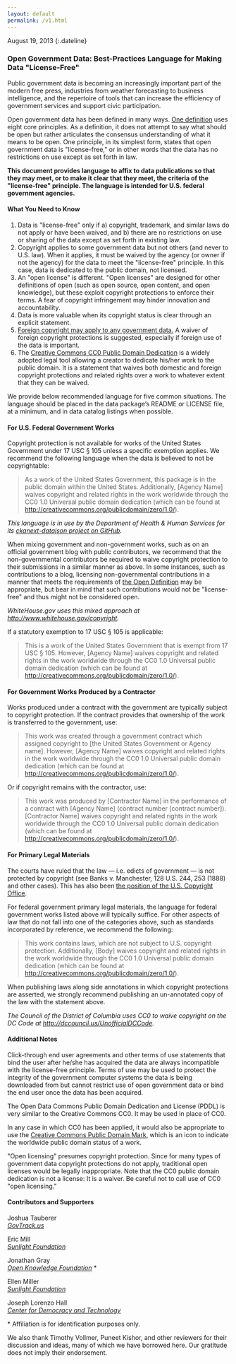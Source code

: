 ```yaml
---
layout: default
permalink: /v1.html
---
```


August 19, 2013
{:.dateline}

### Open Government Data: Best-Practices Language for Making Data "License-Free"

Public government data is becoming an increasingly important part of the modern free press, industries from weather forecasting to business intelligence, and the repertoire of tools that can increase the efficiency of government services and support civic participation.

Open government data has been defined in many ways. [One definition][1] uses eight core principles. As a definition, it does not attempt to say what should be open but rather articulates the consensus understanding of what it means to be open. One principle, in its simplest form, states that open government data is "license-free," or in other words that the data has no restrictions on use except as set forth in law.

**This document provides language to affix to data publications so that they may meet, or to make it clear that they meet, the criteria of the "license-free" principle. The language is intended for U.S. federal government agencies.**

#### What You Need to Know

1. Data is "license-free" only if a) copyright, trademark, and similar laws do not apply or have been waived, and b) there are no restrictions on use or sharing of the data except as set forth in existing law.
2. Copyright applies to some government data but not others (and never to U.S. law). When it applies, it must be waived by the agency (or owner if not the agency) for the data to meet the "license-free" principle. In this case, data is dedicated to the public domain, not licensed.
3. An "open license" is different. "Open licenses" are designed for other definitions of open (such as open source, open content, and open knowledge), but these exploit copyright protections to enforce their terms. A fear of copyright infringement may hinder innovation and accountability.
4. Data is more valuable when its copyright status is clear through an explicit statement.
5. [Foreign copyright may apply to any government data.][2] A waiver of foreign copyright protections is suggested, especially if foreign use of the data is important.
6. The [Creative Commons CC0 Public Domain Dedication][3] is a widely adopted legal tool allowing a creator to dedicate his/her work to the public domain. It is a statement that waives both domestic and foreign copyright protections and related rights over a work to whatever extent that they can be waived.

We provide below recommended language for five common situations. The language should be placed in the data package’s README or LICENSE file, at a minimum, and in data catalog listings when possible.

#### For U.S. Federal Government Works

Copyright protection is not available for works of the United States Government under 17 USC § 105 unless a specific exemption applies. We recommend the following language when the data is believed to not be copyrightable:

> As a work of the United States Government, this package is in the public domain within the United States. Additionally, [Agency Name] waives copyright and related rights in the work worldwide through the CC0 1.0 Universal public domain dedication (which can be found at http://creativecommons.org/publicdomain/zero/1.0/).

*This language is in use by the Department of Health & Human Services for its [ckanext-datajson project on GitHub](https://github.com/HHS/ckanext-datajson).*

When mixing government and non-government works, such as on an official government blog with public contributors, we recommend that the non-governmental contributors be required to waive copyright protection to their submissions in a similar manner as above. In some instances, such as contributions to a blog, licensing non-governmental contributions in a manner that meets the requirements of [the Open Definition][4] may be appropriate, but bear in mind that such contributions would not be "license-free" and thus might not be considered open.

*WhiteHouse.gov uses this mixed approach at http://www.whitehouse.gov/copyright.*

If a statutory exemption to 17 USC § 105 is applicable:

> This is a work of the United States Government that is exempt from 17 USC § 105. However, [Agency Name] waives copyright and related rights in the work worldwide through the CC0 1.0 Universal public domain dedication (which can be found at http://creativecommons.org/publicdomain/zero/1.0/).

#### For Government Works Produced by a Contractor

Works produced under a contract with the government are typically subject to copyright protection. If the contract provides that ownership of the work is transferred to the government, use:

> This work was created through a government contract which assigned copyright to [the United States Government or Agency name]. However, [Agency Name] waives copyright and related rights in the work worldwide through the CC0 1.0 Universal public domain dedication (which can be found at http://creativecommons.org/publicdomain/zero/1.0/).

Or if copyright remains with the contractor, use:

> This work was produced by [Contractor Name] in the performance of a contract with [Agency Name] (contract number [contract number]). [Contractor Name] waives copyright and related rights in the work worldwide through the CC0 1.0 Universal public domain dedication (which can be found at http://creativecommons.org/publicdomain/zero/1.0/).

#### For Primary Legal Materials

The courts have ruled that the law — i.e. edicts of government — is not protected by copyright (see Banks v. Manchester, 128 U.S. 244, 253 (1888) and other cases). This has also been [the position of the U.S. Copyright Office][5].

For federal government primary legal materials, the language for federal government works listed above will typically suffice. For other aspects of law that do not fall into one of the categories above, such as standards incorporated by reference, we recommend the following:

> This work contains laws, which are not subject to U.S. copyright protection. Additionally, [Body] waives copyright and related rights in the work worldwide through the CC0 1.0 Universal public domain dedication (which can be found at http://creativecommons.org/publicdomain/zero/1.0/).

When publishing laws along side annotations in which copyright protections are asserted, we strongly recommend publishing an un-annotated copy of the law with the statement above.

*The Council of the District of Columbia uses CC0 to waive copyright on the DC Code at http://dccouncil.us/UnofficialDCCode.*

#### Additional Notes

Click-through end user agreements and other terms of use statements that bind the user after he/she has acquired the data are always incompatible with the license-free principle. Terms of use may be used to protect the integrity of the government computer systems the data is being downloaded from but cannot restrict use of open government data or bind the end user once the data has been acquired.

The Open Data Commons Public Domain Dedication and License (PDDL) is very similar to the Creative Commons CC0. It may be used in place of CC0.

In any case in which CC0 has been applied, it would also be appropriate to use the [Creative Commons Public Domain Mark][6], which is an icon to indicate the worldwide public domain status of a work.

"Open licensing" presumes copyright protection. Since for many types of government data copyright protections do not apply, traditional open licenses would be legally inappropriate. Note that the CC0 public domain dedication is not a license: It is a waiver. Be careful not to call use of CC0 "open licensing."

[1]: http://opengovdata.org "Open Government Working Group 2007"
[2]: http://www.copyright.gov/history/law/clrev_94-1476.pdf "House Report 94-1476, page 59."
[3]: http://creativecommons.org/publicdomain/zero/1.0/legalcode
[4]: http://opendefinition.org/
[5]: http://ipmall.info/hosted_resources/copyrightcompendium.asp "Compendium II: Copyright Office Practices. 1998. Section 206.01."
[6]: http://creativecommons.org/publicdomain/mark/1.0/

#### Contributors and Supporters

Joshua Tauberer<br/>
*[GovTrack.us](http://www.govtrack.us)*

Eric Mill<br/>
*[Sunlight Foundation](http://sunlightfoundation.com)*

Jonathan Gray<br/>
*[Open Knowledge Foundation](http://okfn.org)* *

Ellen Miller<br/>
*[Sunlight Foundation](http://sunlightfoundation.com)*

Joseph Lorenzo Hall<br/>
*[Center for Democracy and Technology](https://www.cdt.org/)*

\* Affiliation is for identification purposes only.

We also thank Timothy Vollmer, Puneet Kishor, and other reviewers for their discussion and ideas, many of which we have borrowed here. Our gratitude does not imply their endorsement.
